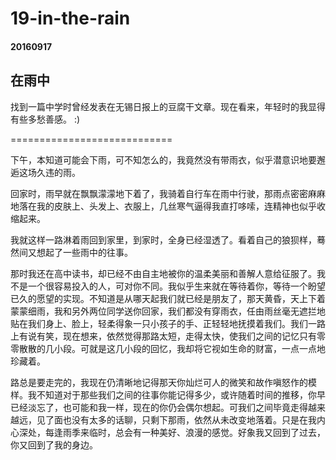 19-in-the-rain
==========
#### 20160917
## 在雨中

找到一篇中学时曾经发表在无锡日报上的豆腐干文章。现在看来，年轻时的我显得有些多愁善感。 :)

============================

下午，本知道可能会下雨，可不知怎么的，我竟然没有带雨衣，似乎潜意识地要邂逅这场久违的雨。

回家时，雨早就在飘飘濛濛地下着了，我骑着自行车在雨中行驶，那雨点密密麻麻地落在我的皮肤上、头发上、衣服上，几丝寒气逼得我直打哆嗦，连精神也似乎收缩起来。

我就这样一路淋着雨回到家里，到家时，全身已经湿透了。看着自己的狼狈样，蓦然间又想起了一些雨中的往事。

那时我还在高中读书，却已经不由自主地被你的温柔美丽和善解人意给征服了。我不是一个很容易投入的人，可对你不同。我似乎生来就在等待着你，等待一个盼望已久的愿望的实现。不知道是从哪天起我们就已经是朋友了，那天黄昏，天上下着蒙蒙细雨，我和另外两位同学送你回家，我们都没有穿雨衣，任由雨丝毫无遮拦地贴在我们身上、脸上，轻柔得象一只小孩子的手、正轻轻地抚摸着我们。我们一路上有说有笑，现在想来，依然觉得那路太短，走得太快，使我们之间的记忆只有零零散散的几小段。可就是这几小段的回忆，我却将它视如生命的财富，一点一点地珍藏着。

路总是要走完的，我现在仍清晰地记得那天你灿烂可人的微笑和故作嗔怒作的模样。我不知道对于那些我们之间的往事你能记得多少，或许随着时间的推移，你早已经淡忘了，也可能和我一样，现在的你仍会偶尔想起。可我们之间毕竟走得越来越远，见了面也没有太多的话聊，只剩下那雨，依然从未改变地落着。只是在我内心深处，每逢雨季来临时，总会有一种美好、浪漫的感觉。好象我又回到了过去，你又回到了我的身边。
